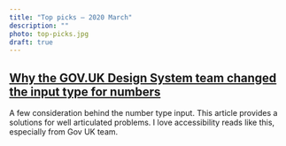 ```yaml
---
title: "Top picks — 2020 March"
description: ""
photo: top-picks.jpg
draft: true
---
```


## [Why the GOV.UK Design System team changed the input type for numbers](https://technology.blog.gov.uk/2020/02/24/why-the-gov-uk-design-system-team-changed-the-input-type-for-numbers/)

A few consideration behind the number type input. This article provides a solutions for well articulated problems. I love accessibility reads like this, especially from Gov UK team.
